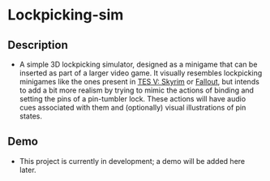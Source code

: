 # Lockpicking-sim

## Description

* A simple 3D lockpicking simulator, designed as a minigame that can be inserted as part of a larger
video game. It visually resembles lockpicking minigames like the ones present in [TES V: Skyrim](https://news.softpedia.com/images/extra/GAMES2/large/TESV/TESVtxtscr_007-large.jpg) or
[Fallout](https://cdn.gamer-network.net/2015/usgamer/f4_lock_02.jpg), but intends to add a bit more realism by trying to mimic the actions of binding and setting
the pins of a pin-tumbler lock. These actions will have audio cues associated with them and
(optionally) visual illustrations of pin states.

## Demo

* This project is currently in development; a demo will be added here later.